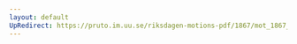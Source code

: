 ```yaml
---
layout: default
UpRedirect: https://pruto.im.uu.se/riksdagen-motions-pdf/1867/mot_1867__fk__13.pdf
---
```

